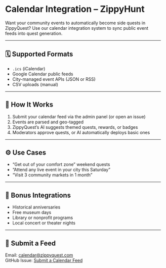 # Calendar Integration – ZippyHunt

Want your community events to automatically become side quests in ZippyQuest? Use our calendar integration system to sync public event feeds into quest generation.

---

## 🗓️ Supported Formats

- `.ics` (iCalendar)
- Google Calendar public feeds
- City-managed event APIs (JSON or RSS)
- CSV uploads (manual)

---

## 🧩 How It Works

1. Submit your calendar feed via the admin panel (or open an issue)
2. Events are parsed and geo-tagged
3. ZippyQuest’s AI suggests themed quests, rewards, or badges
4. Moderators approve quests, or AI automatically deploys basic ones

---

## ⚙️ Use Cases

- “Get out of your comfort zone” weekend quests
- “Attend any live event in your city this Saturday”
- “Visit 3 community markets in 1 month”

---

## 🧠 Bonus Integrations

- Historical anniversaries
- Free museum days
- Library or nonprofit programs
- Local concert or theater nights

---

## 📮 Submit a Feed

Email: [calendar@zippyquest.com](mailto:calendar@zippyquest.com)  
GitHub Issue: [Submit a Calendar Feed](https://github.com/GoZippy/ZippyHunt/issues/new/choose)

